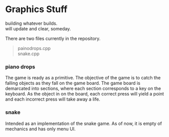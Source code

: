# Graphics Stuff

building whatever builds. </br>
will update and clear, someday.</br>

There are two files currently in the repository.
> painodrops.cpp </br>
> snake.cpp

### piano drops 
The game is ready as a primitive. The objective of the game is to catch the falling objects as they fall on the game board. The game board is demarcated into sections, where each section corresponds to a key on the keyboard. As the object in on the board, each correct press will yield a point and each incorrect press will take away a life. 
 
### snake
Intended as an implementation of the snake game. As of now, it is empty of mechanics and has only menu UI.

